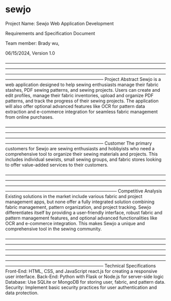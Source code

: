 # sewjo
Project Name: Sewjo Web Application Development

Requirements and Specification Document

Team member:  Brady wu,  


06/15/2024, Version 1.0




——————————————————————————————————————————————————————————————————————————————————————————————————————————————————————————————————
Project Abstract
Sewjo is a web application designed to help sewing enthusiasts manage their fabric stashes, PDF sewing patterns, and sewing projects. Users can create and edit profiles, manage their fabric inventories, upload and organize PDF patterns, and track the progress of their sewing projects. The application will also offer optional advanced features like OCR for pattern data extraction and e-commerce integration for seamless fabric management from online purchases.




——————————————————————————————————————————————————————————————————————————————————————————————————————————————————————————————————
Customer
The primary customers for Sewjo are sewing enthusiasts and hobbyists who need a comprehensive tool to organize their sewing materials and projects. This includes individual sewists, small sewing groups, and fabric stores looking to offer value-added services to their customers.



—————————————————————————————————————————————————————————————————————————————————————————————————————————————————————————————————————
Competitive Analysis
Existing solutions in the market include various fabric and project management apps, but none offer a fully integrated solution combining fabric management, pattern organization, and project tracking. Sewjo differentiates itself by providing a user-friendly interface, robust fabric and pattern management features, and optional advanced functionalities like OCR and e-commerce integration. This makes Sewjo a unique and comprehensive tool in the sewing community.
  
  
  
  
——————————————————————————————————————————————————————————————————————————————————————————————————————————————————————————————————————————————————————————————————————————————————————————————————————————
Technical Specifications
Front-End: HTML, CSS, and JavaScript react.js for creating a responsive user interface.
Back-End: Python with Flask or Node.js for server-side logic
Database: Use SQLite or MongoDB for storing user, fabric, and pattern data.
Security: Implement basic security practices for user authentication and data protection.

